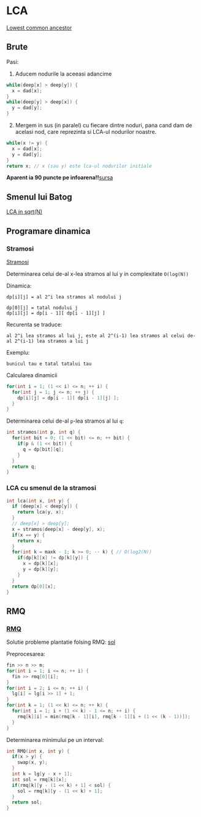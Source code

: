 # LCA

[Lowest common ancestor](https://www.infoarena.ro/problema/lca)

## Brute
Pasi:
  1. Aducem nodurile la aceeasi adancime
  ```cpp
  while(deep[x] > deep[y]) {
    x = dad[x];
  }
  while(deep[y] > deep[x]) {
    y = dad[y];
  }
  ```
  2. Mergem in sus (in paralel) cu fiecare dintre noduri, pana cand dam de
  acelasi nod, care reprezinta si LCA-ul nodurilor noastre.
  ```cpp
  while(x != y) {
    x = dad[x];
    y = dad[y];
  }
  return x; // x (sau y) este lca-ul nodurilor initiale
  ```
**Aparent ia 90 puncte pe infoarena!!**[sursa](https://www.infoarena.ro/job_detail/2120973)

## Smenul lui Batog
[LCA in sqrt(N)](https://www.infoarena.ro/multe-smenuri-de-programare-in-cc-si-nu-numai)

## Programare dinamica
### Stramosi
[Stramosi](https://infoarena.ro/problema/stramosi)

Determinarea celui de-al x-lea stramos al lui y in complexitate `O(log(N))`

Dinamica:
```
dp[i][j] = al 2^i lea stramos al nodului j

dp[0][j] = tatal nodului j
dp[i][j] = dp[i - 1][ dp[i - 1][j] ]
```
Recurenta se traduce:
```
al 2^i lea stramos al lui j, este al 2^(i-1) lea stramos al celui de-al 2^(i-1) lea stramos a lui j
```
Exemplu:
```
bunicul tau e tatal tatalui tau
```
Calcularea dinamicii
```cpp
for(int i = 1; (1 << i) <= n; ++ i) {
  for(int j = 1; j <= n; ++ j) {
    dp[i][j] = dp[i - 1][ dp[i - 1][j] ];
  }
}
```
Determinarea celui de-al `p`-lea stramos al lui `q`:
```cpp
int stramos(int p, int q) {
  for(int bit = 0; (1 << bit) <= n; ++ bit) {
    if(p & (1 << bit)) {
      q = dp[bit][q];
    }
  }
  return q;
}
```
### LCA cu smenul de la stramosi
```cpp
int lca(int x, int y) {
  if (deep[x] < deep[y]) {
    return lca(y, x);
  }
  // deep[x] > deep[y];
  x = stramos(deep[x] - deep[y], x);
  if(x == y) {
    return x;
  }
  for(int k = maxk - 1; k >= 0; -- k) { // O(log2(N))
    if(dp[k][x] != dp[k][y]) {
      x = dp[k][x];
      y = dp[k][y];
    }
  }
  return dp[0][x];
}
```

## RMQ

### [RMQ](https://www.infoarena.ro/problema/rmq)

Solutie probleme plantatie folsing RMQ: [sol](https://www.infoarena.ro/preoni-2007/runda-2/solutii)


Preprocesarea:
```cpp
fin >> n >> m;
for(int i = 1; i <= n; ++ i) {
  fin >> rmq[0][i];
}
for(int i = 2; i <= n; ++ i) {
  lg[i] = lg[i >> 1] + 1;
}
for(int k = 1; (1 << k) <= n; ++ k) {
  for(int i = 1; i + (1 << k) - 1 <= n; ++ i) {
    rmq[k][i] = min(rmq[k - 1][i], rmq[k - 1][i + (1 << (k - 1))]);
  }
}
```

Determinarea minimului pe un interval:
```cpp
int RMQ(int x, int y) {
  if(x > y) {
    swap(x, y);
  }
  int k = lg[y - x + 1];
  int sol = rmq[k][x];
  if(rmq[k][y - (1 << k) + 1] < sol) {
    sol = rmq[k][y - (1 << k) + 1];
  }
  return sol;
}
```














